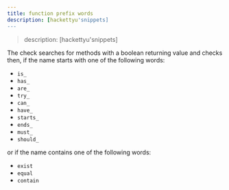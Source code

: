 ```yaml
---
title: function prefix words
description: [hackettyu'snippets] 
---
```


> description: [hackettyu'snippets]

The check searches for methods with a boolean returning value and checks then, if the name starts with one of the following words:
* `is_`
* `has_`
* `are_`
* `try_`
* `can_`
* `have_`
* `starts_`
* `ends_`
* `must_`
* `should_`

or if the name contains one of the following words:
* `exist`
* `equal`
* `contain`

